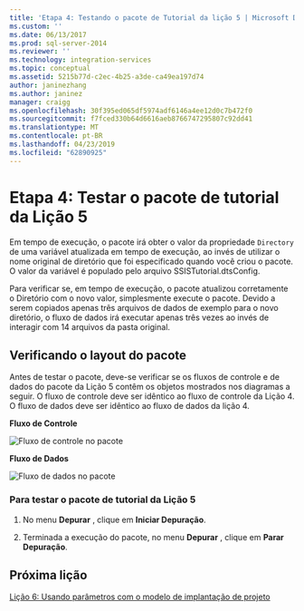 ```yaml
---
title: 'Etapa 4: Testando o pacote de Tutorial da lição 5 | Microsoft Docs'
ms.custom: ''
ms.date: 06/13/2017
ms.prod: sql-server-2014
ms.reviewer: ''
ms.technology: integration-services
ms.topic: conceptual
ms.assetid: 5215b77d-c2ec-4b25-a3de-ca49ea197d74
author: janinezhang
ms.author: janinez
manager: craigg
ms.openlocfilehash: 30f395ed065df5974adf6146a4ee12d0c7b472f0
ms.sourcegitcommit: f7fced330b64d6616aeb8766747295807c92dd41
ms.translationtype: MT
ms.contentlocale: pt-BR
ms.lasthandoff: 04/23/2019
ms.locfileid: "62890925"
---
```

# <a name="step-4-testing-the-lesson-5-tutorial-package"></a>Etapa 4: Testar o pacote de tutorial da Lição 5
  Em tempo de execução, o pacote irá obter o valor da propriedade `Directory` de uma variável atualizada em tempo de execução, ao invés de utilizar o nome original de diretório que foi especificado quando você criou o pacote. O valor da variável é populado pelo arquivo SSISTutorial.dtsConfig.  
  
 Para verificar se, em tempo de execução, o pacote atualizou corretamente o Diretório com o novo valor, simplesmente execute o pacote. Devido a serem copiados apenas três arquivos de dados de exemplo para o novo diretório, o fluxo de dados irá executar apenas três vezes ao invés de interagir com 14 arquivos da pasta original.  
  
## <a name="checking-the-package-layout"></a>Verificando o layout do pacote  
 Antes de testar o pacote, deve-se verificar se os fluxos de controle e de dados do pacote da Lição 5 contêm os objetos mostrados nos diagramas a seguir. O fluxo de controle deve ser idêntico ao fluxo de controle da Lição 4. O fluxo de dados deve ser idêntico ao fluxo de dados da lição 4.  
  
 **Fluxo de Controle**  
  
 ![Fluxo de controle no pacote](../../2014/tutorials/media/task4lesson2control.gif "Fluxo de controle no pacote")  
  
 **Fluxo de Dados**  
  
 ![Fluxo de dados no pacote](../../2014/tutorials/media/task9lesson1data.gif "Fluxo de dados no pacote")  
  
### <a name="to-test-the-lesson-5-tutorial-package"></a>Para testar o pacote de tutorial da Lição 5  
  
1.  No menu **Depurar** , clique em **Iniciar Depuração**.  
  
2.  Terminada a execução do pacote, no menu **Depurar** , clique em **Parar Depuração**.  
  
## <a name="next-lesson"></a>Próxima lição  
 [Lição 6: Usando parâmetros com o modelo de implantação de projeto](../integration-services/lesson-6-using-parameters-with-the-project-deployment-model-in-ssis.md)  
  
  
